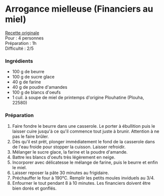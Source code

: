 # Arrogance mielleuse (Financiers au miel) 

[Recette originale](http://www.dumieletdusel.com/archives/2009/10/15/15434901.html) \
Pour : 4 personnes \
Préparation : 1h \
Difficulté : 2/5

### Ingrédients 

+ 100 g de beurre
+ 100 g de sucre glace 
+ 40 g de farine 
+ 40 g de poudre d'amandes
+ 100 g de blancs d'oeufs  
+ 1 cuil. à soupe de miel de printemps d'origine Plouhatine (Plouha, 22580)

### Préparation 

1. Faire fondre le beurre dans une casserole. Le porter à ébullition puis le laisser cuire jusqu'à ce qu'il commence tout juste à brunir. Attention à ne pas le faire brûler. 
2. Dès qu'il est prêt, plonger immédiatement le fond de la casserole dans de l'eau froide pour stopper la cuisson. Laisser refroidir. 
3. Mélanger le sucre glace, la farine et la poudre d'amande. 
4. Battre les blancs d'oeufs très légèrement en neige. 
5. Incorporer avec délicatesse le mélange de farine, puis le beurre et enfin le miel. 
6. Laisser reposer la pâte 30 minutes au frigidaire. 
7. Préchauffer le four à 190°C. Remplir les petits moules inviduels au 3/4. 
8. Enfourner le tout pendant 8 à 10 minutes. Les financiers doivent être bien dorés et gonflés. 
